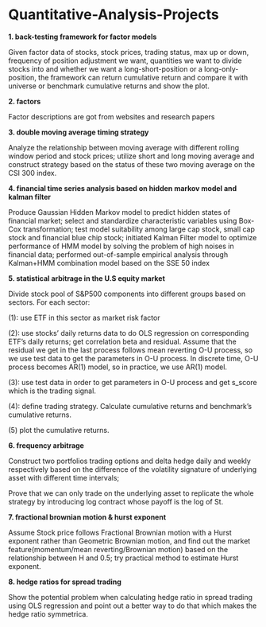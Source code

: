 # Quantitative-Analysis-Projects
**1. back-testing framework for factor models**

Given factor data of stocks, stock prices, trading status, max up or down, frequency of position adjustment we want, quantities we want to divide stocks into and whether we want a long-short-position or a long-only-position, the framework can return cumulative return and compare it with universe or benchmark cumulative returns and show the plot.

**2. factors**

Factor descriptions are got from websites and research papers

**3. double moving average timing strategy**

Analyze the relationship between moving average with different rolling window period and stock prices; utilize short and long moving average and construct strategy based on the status of these two moving average on the CSI 300 index.

**4. financial time series analysis based on hidden markov model and kalman filter**

Produce Gaussian Hidden Markov model to predict hidden states of financial market; select and standardize characteristic variables using Box-Cox transformation; test model suitability among large cap stock, small cap stock and financial blue chip stock; 
initiated Kalman Filter model to optimize performance of HMM model by solving the problem of high noises in financial data; performed out-of-sample empirical analysis through Kalman+HMM combination model based on the SSE 50 index

**5. statistical arbitrage in the U.S equity market**

Divide stock pool of S&P500 components into different groups based on sectors.
For each sector:

(1): use ETF in this sector as market risk factor

(2): use stocks’ daily returns data to do OLS regression on corresponding ETF’s daily returns; get correlation beta and residual. Assume that the residual we get in the last process follows mean reverting O-U process, so we use test data to get the parameters in O-U process. In discrete time, O-U process becomes AR(1) model, so in practice, we use AR(1) model.

(3): use test data in order to get parameters in O-U process and get s_score which is the trading signal.

(4): define trading strategy. Calculate cumulative returns and benchmark’s cumulative returns.

(5) plot the cumulative returns.

**6. frequency arbitrage**

Construct two portfolios trading options and delta hedge daily and weekly respectively based on the difference of the volatility signature of underlying asset with different time intervals;

Prove that we can only trade on the underlying asset to replicate the whole strategy by introducing log contract whose payoff is the log of St.

**7. fractional brownian motion & hurst exponent**

Assume Stock price follows Fractional Brownian motion with a Hurst exponent rather than Geometric Brownian motion, and find out the market feature(momentum/mean reverting/Brownian motion) based on the relationship between H and 0.5; try practical method to estimate Hurst exponent.

**8. hedge ratios for spread trading**

Show the potential problem when calculating hedge ratio in spread trading using OLS regression and point out a better way to do that which makes the hedge ratio symmetrica.
